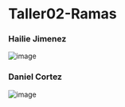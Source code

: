 # Taller02-Ramas

### Hailie Jimenez
![image](https://github.com/FabricioChang/Taller02-Ramas/assets/142462676/32b4ca54-cf60-4f33-b19b-f558433efbc7)

### Daniel Cortez
![image](https://github.com/FabricioChang/Taller02-Ramas/assets/112514991/7d9a3017-8189-40cf-ad79-acc63684b0d5)

